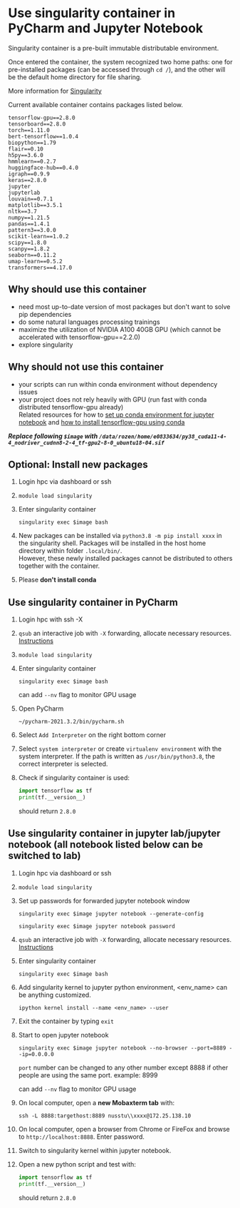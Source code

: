 # Use singularity container in PyCharm and Jupyter Notebook
Singularity container is a pre-built immutable distributable environment.<br>

Once entered the container, the system recognized two home paths: one for pre-installed packages (can be accessed through `cd /`), and the other will be the default home directory for file sharing.<br>

More information for [Singularity](https://github.com/sylabs/singularity)

Current available container contains packages listed below.
```
tensorflow-gpu==2.8.0
tensorboard==2.8.0
torch==1.11.0
bert-tensorflow==1.0.4
biopython==1.79
flair==0.10
h5py==3.6.0
hmmlearn==0.2.7
huggingface-hub==0.4.0
igraph==0.9.9
keras==2.8.0
jupyter
jupyterlab
louvain==0.7.1
matplotlib==3.5.1
nltk==3.7
numpy==1.21.5
pandas==1.4.1
pattern3==3.0.0
scikit-learn==1.0.2
scipy==1.8.0
scanpy==1.8.2
seaborn==0.11.2
umap-learn==0.5.2
transformers==4.17.0
```
## Why should use this container
- need most up-to-date version of most packages but don't want to solve pip dependencies
- do some natural languages processing trainings
- maximize the utilization of NVIDIA A100 40GB GPU (which cannot be accelerated with tensorflow-gpu==2.2.0)
- explore singularity

## Why should not use this container
- your scripts can run within conda environment without dependency issues
- your project does not rely heavily with GPU (run fast with conda distributed tensorflow-gpu already)<br>
Related resources for how to [set up conda environment for jupyter notebook](https://github.com/Duke-NUS-HPC/docs/blob/main/Add%20customized%20conda%20environment%20to%20jupyter%20notebook%20kernel.md)
and [how to install tensorflow-gpu using conda](https://github.com/Duke-NUS-HPC/docs/blob/main/Install%20tensorflow-gpu.md)


***Replace following `$image` with `/data/rozen/home/e0833634/py38_cuda11-4-4_nodriver_cudnn8-2-4_tf-gpu2-8-0_ubuntu18-04.sif` <br>***
## Optional: Install new packages
1. Login hpc via dashboard or ssh
2. `module load singularity` 
4. Enter singularity container

    `singularity exec $image bash` 
3. New packages can be installed via `python3.8 -m pip install xxxx` in the singularity shell. Packages will be installed in the host home directory within folder `.local/bin/`.<br>
   However, these newly installed packages cannot be distributed to others together with the container.
5. Please **don't install conda**<br>

## Use singularity container in PyCharm
1. Login hpc with ssh -X
2. `qsub` an interactive job with `-X` forwarding, allocate necessary resources. [Instructions](https://github.com/Duke-NUS-HPC/docs/blob/main/start-interactive-shell-with-X11.md)
3. `module load singularity` 
4. Enter singularity container
    
    `singularity exec $image bash` 
    
    can add `--nv` flag to monitor GPU usage
    
5. Open PyCharm
    
    `~/pycharm-2021.3.2/bin/pycharm.sh`
    
6. Select `Add Interpreter` on the right bottom corner
7. Select  `system interpreter` or create `virtualenv environment` with the system interpreter. 
  If the path is written as `/usr/bin/python3.8`, the correct interpreter is selected.
9. Check if singularity container is used:

    ```python
    import tensorflow as tf
    print(tf.__version__)
    ```
    
    should return `2.8.0`

## Use singularity container in jupyter lab/jupyter notebook (all notebook listed below can be switched to lab)
1. Login hpc via dashboard or ssh
2. `module load singularity` 
3. Set up passwords for forwarded jupyter notebook window
    
    `singularity exec $image jupyter notebook --generate-config`
    
    `singularity exec $image jupyter notebook password`
    
4. `qsub` an interactive job with `-X` forwarding, allocate necessary resources. [Instructions](https://github.com/Duke-NUS-HPC/docs/blob/main/start-interactive-shell-with-X11.md)
5. Enter singularity container

    `singularity exec $image bash` 
7. Add singularity kernel to jupyter python environment, <env_name> can be anything customized.

    `ipython kernel install --name <env_name> --user`
7. Exit the container by typing `exit`
8. Start to open jupyter notebook
    
    `singularity exec $image jupyter notebook --no-browser --port=8889 --ip=0.0.0.0`
    
    `port` number can be changed to any other number except 8888 if other people are using the same port. example: 8999
    
    can add `--nv` flag to monitor GPU usage
    
6. On local computer, open a **new Mobaxterm tab** with:
    
    `ssh -L 8888:targethost:8889 nusstu\\xxxx@172.25.138.10` 
    
7. On local computer, open a browser from Chrome or FireFox and browse to `http://localhost:8888`. Enter password.
8. Switch to singularity kernel within jupyter notebook.
9. Open a new python script and test with:
    ```python
    import tensorflow as tf
    print(tf.__version__)
    ```
    
    should return `2.8.0`
    
